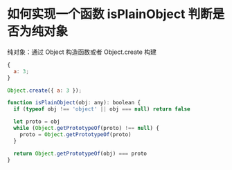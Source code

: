 # 如何实现一个函数 isPlainObject 判断是否为纯对象

纯对象：通过 Object 构造函数或者 Object.create 构建

```js
{
  a: 3;
}

Object.create({ a: 3 });
```

```js
function isPlainObject(obj: any): boolean {
  if (typeof obj !== 'object' || obj === null) return false

  let proto = obj
  while (Object.getPrototypeOf(proto) !== null) {
    proto = Object.getPrototypeOf(proto)
  }

  return Object.getPrototypeOf(obj) === proto                                                  }
}
```